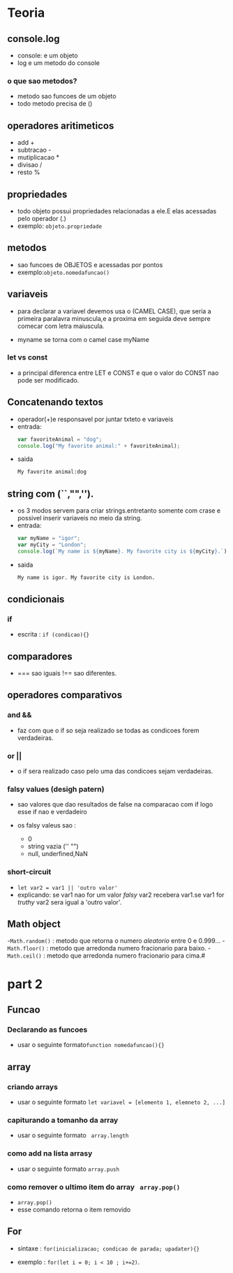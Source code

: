 # Teoria

## console.log

- console: e um objeto
- log e um metodo do console

### o que sao metodos?

- metodo sao funcoes de um objeto
- todo metodo precisa de ()

## operadores aritimeticos

- add +
- subtracao -
- mutiplicacao \*
- divisao /
- resto %

## propriedades

- todo objeto possui propriedades relacionadas a ele.E elas acessadas pelo operador (.)
- exemplo: `objeto.propriedade`

## metodos

- sao funcoes de OBJETOS e acessadas por pontos
- exemplo:`objeto.nomedafuncao()`

## variaveis

- para declarar a variavel devemos usa o (CAMEL CASE),
  que seria a primeira paralavra minuscula,e a proxima em seguida deve sempre comecar com letra maiuscula.

- myname se torna com o camel case myName

### let vs const

- a principal diferenca entre LET e CONST e que o valor do CONST nao pode ser modificado.

## Concatenando textos

- operador(+)e responsavel por juntar txteto e variaveis
- entrada:
  ```js
  var favoriteAnimal = "dog";
  console.log("My favorite animal:" + favoriteAnimal);
  ```
- saida
  ```txt
  My favorite animal:dog
  ```

## string com (``,"",'').

- os 3 modos servem para criar strings.entretanto somente com crase e possivel inserir variaveis no meio da string.
- entrada:
  ```js
  var myName = "igor";
  var myCity = "London";
  console.log(`My name is ${myName}. My favorite city is ${myCity}.`);
  ```
- saida
  ```txt
  My name is igor. My favorite city is London.
  ```

## condicionais

### if

- escrita : `if (condicao){}`

## comparadores

- === sao iguais !== sao diferentes.

## operadores comparativos

### and &&

- faz com que o if so seja realizado se todas as condicoes forem verdadeiras.

### or ||

- o if sera realizado caso pelo uma das condicoes sejam verdadeiras.

### falsy values (desigh patern)

- sao valores que dao resultados de false na comparacao com if logo esse if nao e verdadeiro

- os falsy valeus sao :

  - 0
  - string vazia ('' "")
  - null, underfined,NaN

### short-circuit

- `let var2 = var1 || 'outro valor'`
- explicando: se var1 nao for um valor _falsy_ var2 recebera var1.se var1 for _truthy_ var2 sera igual a 'outro valor'.

## Math object

-`Math.random()` : metodo que retorna o numero _aleatorio_ entre 0 e 0.999... -`Math.floor()` : metodo que arredonda numero fracionario para baixo. -`Math.ceil()` : metodo que arredonda numero fracionario para cima.#

# part 2

## Funcao

### Declarando as funcoes

- usar o seguinte formato`function nomedafuncao(){}`

## array

### criando arrays

- usar o seguinte formato `let variavel = [elemento 1, elemneto 2, ...]`

### capiturando a tomanho da array

- usar o seguinte formato ` array.length`

### como add na lista arrasy

- usar o seguinte formato `array.push`

### como remover o ultimo item do array ` array.pop()`

- `array.pop()`
- esse comando retorna o item removido

## For

- sintaxe : `for(inicializacao; condicao de parada; upadater){}`

- exemplo : `for(let i = 0; i < 10 ; i+=2)`.
